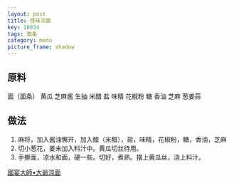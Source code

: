 ```yaml
---
layout: post
title: 怪味凉面
key: 10034
tags: 面条
category: menu
picture_frame: shadow
---
```


## 原料

面（面条）
黄瓜
芝麻酱
生抽
米醋
盐
味精
花椒粉
糖
香油
芝麻
葱姜蒜


<!--more-->

## 做法

1. 麻将，加入酱油懈开，加入醋（米醋），盐，味精，花椒粉，糖，香油，芝麻
2. 切小葱花，姜末加入料汁中。黄瓜切丝待用。
3. 手擀面，凉水和面，硬一些。切好，煮熟。摆上黄瓜丝，浇上料汁。


[國宴大師•大爺涼面](https://youtu.be/S169ctV_Dvc)
